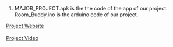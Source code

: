1. MAJOR_PROJECT.apk is the the code of the app of our project.
Room_Buddy.ino is the arduino code of our project.

[Project Website](https://ritesh19384.wixsite.com/roombuddy)
<br></br>
[Project Video](https://youtu.be/smR9DUdHKb4)
